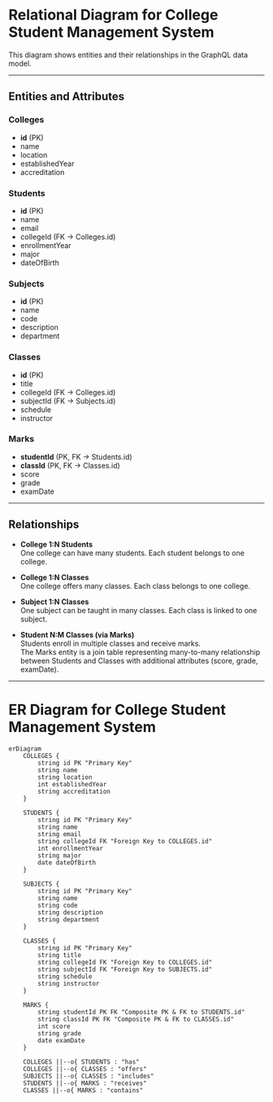 # Relational Diagram for College Student Management System

This diagram shows entities and their relationships in the GraphQL data model.

---

## Entities and Attributes

### Colleges
- **id** (PK)
- name
- location
- establishedYear
- accreditation

### Students
- **id** (PK)
- name
- email
- collegeId (FK → Colleges.id)
- enrollmentYear
- major
- dateOfBirth

### Subjects
- **id** (PK)
- name
- code
- description
- department

### Classes
- **id** (PK)
- title
- collegeId (FK → Colleges.id)
- subjectId (FK → Subjects.id)
- schedule
- instructor

### Marks
- **studentId** (PK, FK → Students.id)
- **classId** (PK, FK → Classes.id)
- score
- grade
- examDate

---

## Relationships

- **College 1:N Students**  
  One college can have many students. Each student belongs to one college.

- **College 1:N Classes**  
  One college offers many classes. Each class belongs to one college.

- **Subject 1:N Classes**  
  One subject can be taught in many classes. Each class is linked to one subject.

- **Student N:M Classes (via Marks)**  
  Students enroll in multiple classes and receive marks.  
  The Marks entity is a join table representing many-to-many relationship between Students and Classes with additional attributes (score, grade, examDate).

---

# ER Diagram for College Student Management System

```mermaid
erDiagram
    COLLEGES {
        string id PK "Primary Key"
        string name
        string location
        int establishedYear
        string accreditation
    }

    STUDENTS {
        string id PK "Primary Key"
        string name
        string email
        string collegeId FK "Foreign Key to COLLEGES.id"
        int enrollmentYear
        string major
        date dateOfBirth
    }

    SUBJECTS {
        string id PK "Primary Key"
        string name
        string code
        string description
        string department
    }

    CLASSES {
        string id PK "Primary Key"
        string title
        string collegeId FK "Foreign Key to COLLEGES.id"
        string subjectId FK "Foreign Key to SUBJECTS.id"
        string schedule
        string instructor
    }

    MARKS {
        string studentId PK FK "Composite PK & FK to STUDENTS.id"
        string classId PK FK "Composite PK & FK to CLASSES.id"
        int score
        string grade
        date examDate
    }

    COLLEGES ||--o{ STUDENTS : "has"
    COLLEGES ||--o{ CLASSES : "offers"
    SUBJECTS ||--o{ CLASSES : "includes"
    STUDENTS ||--o{ MARKS : "receives"
    CLASSES ||--o{ MARKS : "contains"


